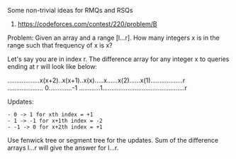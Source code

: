Some non-trivial ideas for RMQs and RSQs 

1. https://codeforces.com/contest/220/problem/B

Problem: Given an array and a range [l...r]. How many integers x is in the range such that frequency of x is x? 

Let's say you are in index r. The difference array for any integer x to queries ending at r will look like below: 

..................x(x+2)..x(x+1)..x(x).....x......x(2)......x(1)..................r </br>
.................... 0.............-1 ............1..............................................r

Updates: 

    - 0 -> 1 for xth index = +1 
    - 1 -> -1 for x+1th index = -2 
    - -1 -> 0 for x+2th index = +1 
    
Use fenwick tree or segment tree for the updates. Sum of the difference arrays l...r will give the answer for l...r. 
